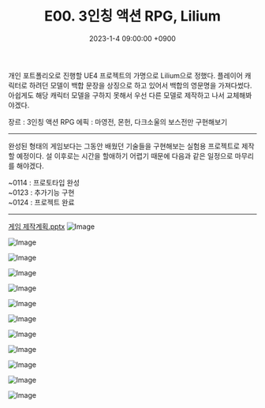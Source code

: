 ﻿---
title: E00. 3인칭 액션 RPG, Lilium
date: 2023-1-4 09:00:00 +0900
categories: [Development, Lilium]
tags: [Lilium]
---

개인 포트폴리오로 진행할 UE4 프로젝트의 가명으로 Lilium으로 정했다. 플레이어 캐릭터로 하려던 모델이 백합 문장을 상징으로 하고 있어서 백합의 영문명을 가져다썼다. 아쉽게도 해당 캐릭터 모델을 구하지 못해서 우선 다른 모델로 제작하고 나서 교체해봐야겠다.

장르 : 3인칭 액션 RPG
에픽 : 마영전, 몬헌, 다크소울의 보스전만 구현해보기

---

완성된 형태의 게임보다는 그동안 배웠던 기술들을 구현해보는 실험용 프로젝트로 제작할 예정이다. 설 이후로는 시간을 할애하기 어렵기 때문에 다음과 같은 일정으로 마무리를 해야겠다.

~0114 : 프로토타입 완성<br/>
~0123 : 추가기능 구현<br/>
~0124 : 프로젝트 완료

---

[게임 제작계획.pptx](https://mrhoony.github.io/assets/file/LiliumPlan.pptx)
![Image](https://user-images.githubusercontent.com/52897037/210517523-cf32d3ca-6fbc-4f5c-87a3-be7a1810a775.PNG)

![Image](https://user-images.githubusercontent.com/52897037/210517559-d4f53982-87ab-4454-807e-295ea12efe98.PNG)

![Image](https://user-images.githubusercontent.com/52897037/210517595-8c20d3fa-a692-49e0-8f3c-77edf7dcb331.PNG)

![Image](https://user-images.githubusercontent.com/52897037/210517627-2f60ab1c-9199-436e-9f57-af352d25fa91.PNG)

![Image](https://user-images.githubusercontent.com/52897037/210517640-b82d8523-ed2d-4e3e-adb2-766d9a2a5ee5.PNG)

![Image](https://user-images.githubusercontent.com/52897037/210517673-3ec3e03d-2d89-4d83-a0cf-c3c977bcfe4d.PNG)

![Image](https://user-images.githubusercontent.com/52897037/210517697-c008981c-8daa-4055-87a7-e9b8447650b3.PNG)

![Image](https://user-images.githubusercontent.com/52897037/210517721-acc1fd83-ecce-41dd-8d5a-0315bdf22ef0.PNG)

![Image](https://user-images.githubusercontent.com/52897037/210517763-714ee483-1d40-4b80-a7d9-4fb8a3673323.PNG)

![Image](https://user-images.githubusercontent.com/52897037/210517812-0bd60526-0410-4b5e-b3d2-5f90a38ba1c4.PNG)

![Image](https://user-images.githubusercontent.com/52897037/210517843-a981a088-4b8b-4b21-ae94-d7494ffe2f4a.PNG)

![Image](https://user-images.githubusercontent.com/52897037/210517875-19a8afde-4c08-4827-99fa-a5143f4a35e0.PNG)